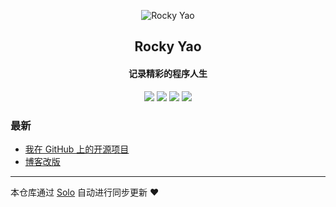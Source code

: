 <p align="center"><img alt="Rocky Yao" src="https://static.b3log.org/images/brand/solo-32.png"></p><h2 align="center">
Rocky Yao
</h2>

<h4 align="center">记录精彩的程序人生</h4>
<p align="center"><a title="Rocky Yao" target="_blank" href="https://github.com/RockyYao/solo-blog"><img src="https://img.shields.io/github/last-commit/RockyYao/solo-blog.svg?style=flat-square&color=FF9900"></a>
<a title="GitHub repo size in bytes" target="_blank" href="https://github.com/RockyYao/solo-blog"><img src="https://img.shields.io/github/repo-size/RockyYao/solo-blog.svg?style=flat-square"></a>
<a title="Solo Version" target="_blank" href="https://github.com/b3log/solo/releases"><img src="https://img.shields.io/badge/solo-3.6.4-f1e05a.svg?style=flat-square&color=blueviolet"></a>
<a title="Hits" target="_blank" href="https://github.com/b3log/hits"><img src="https://hits.b3log.org/RockyYao/solo-blog.svg"></a></p>

### 最新

* [我在 GitHub 上的开源项目](http://rocky.bluecat.fun/my-github-repos)
* [博客改版](http://rocky.bluecat.fun/articles/2019/08/28/1566967457788.html)



---

本仓库通过 [Solo](https://github.com/b3log/solo) 自动进行同步更新 ❤️ 